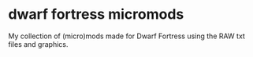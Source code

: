 # dwarf fortress micromods
 My collection of (micro)mods made for Dwarf Fortress using the RAW txt files and graphics.
